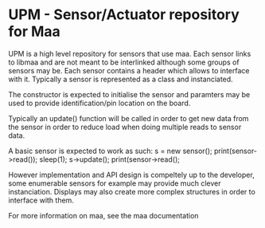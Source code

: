 UPM - Sensor/Actuator repository for Maa
==============

UPM is a high level repository for sensors that use maa. Each sensor links to
libmaa and are not meant to be interlinked although some groups of sensors may
be. Each sensor contains a header which allows to interface with it. Typically
a sensor is represented as a class and instanciated.

The constructor is expected to initialise the sensor and paramters may be used
to provide identification/pin location on the board.

Typically an update() function will be called in order to get new data from the
sensor in order to reduce load when doing multiple reads to sensor data.

A basic sensor is expected to work as such:
s = new sensor();
print(sensor->read());
sleep(1);
s->update();
print(sensor->read();

However implementation and API design is compeltely up to the developer, some
enumerable sensors for example may provide much clever instanciation. Displays
may also create more complex structures in order to interface with them.

For more information on maa, see the maa documentation
